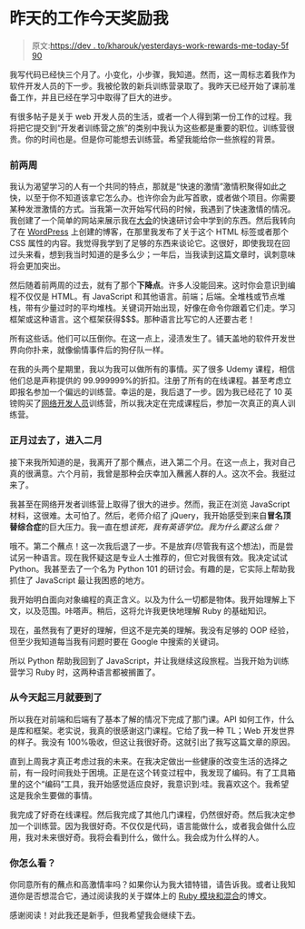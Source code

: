 # 昨天的工作今天奖励我

> 原文:[https://dev . to/kharouk/yesterdays-work-rewards-me-today-5f 90](https://dev.to/kharouk/yesterdays-work-rewards-me-today-5f90)

我写代码已经快三个月了。小变化，小步骤，我知道。然而，这一周标志着我作为软件开发人员的下一步。我被伦敦的新兵训练营录取了。我昨天已经开始了课前准备工作，并且已经在学习中取得了巨大的进步。

有很多帖子是关于 web 开发人员的生活，或者一个人得到第一份工作的过程。我将把它提交到“开发者训练营之旅”的类别中我认为这些都是重要的职位。训练营很贵。你的时间也是。但是你可能想去训练营。希望我能给你一些旅程的背景。

### [](#first-two-weeks)前两周

我认为渴望学习的人有一个共同的特点，那就是“快速的激情”激情积聚得如此之快，以至于你不知道该拿它怎么办。也许你会为此写首歌，或者做个项目。你需要某种发泄激情的方式。当我第一次开始写代码的时候，我遇到了快速激情的情况。我创建了一个简单的网站来展示我在[大会](//generalassemb.ly)的快速研讨会中学到的东西。然后我转向了在 [WordPress](http://monthlymotive.com) 上创建的博客，在那里我发布了关于这个 HTML 标签或者那个 CSS 属性的内容。我觉得我学到了足够的东西来谈论它。这很好，即使我现在回过头来看，想到我当时知道的是多么少；一年后，当我读到这篇文章时，讽刺意味将会更加突出。

然后随着前两周的过去，就有了那个**下降点**。许多人没能回来。这时你会意识到编程不仅仅是 HTML。有 JavaScript 和其他语言。前端；后端。全堆栈或节点堆栈，带有少量过时的平均堆栈。关键词开始出现，好像在命令你跟着它们走。学习框架或这种语言。这个框架获得$$$。那种语言比写它的人还要古老！

所有这些话。他们可以压倒你。在这一点上，浸渍发生了。铺天盖地的软件开发世界向你扑来，就像偷情事件后的狗仔队一样。

在我的头两个星期里，我以为我可以做所有的事情。买了很多 Udemy 课程，相信他们总是声称提供的 99.999999%的折扣。注册了所有的在线课程。甚至考虑立即报名参加一个偏远的训练营。幸运的是，我后退了一步。因为我已经花了 10 英镑购买了[网络开发人员](https://www.udemy.com/the-web-developer-bootcamp/)训练营，所以我决定在完成课程后，参加一次真正的真人训练营。

### [](#first-month-passed-enter-month-two)正月过去了，进入二月

接下来我所知道的是，我离开了那个蘸点，进入第二个月。在这一点上，我对自己真的很满意。六个月前，我曾是那种会庆幸加入蘸酱人群的人。这次不会。我挺过来了。

我甚至在网络开发者训练营上取得了很大的进步。然而，我正在浏览 JavaScript 材料，这很难。太可怕了。然后，老师介绍了 jQuery，我开始感受到来自**冒名顶替综合症**的巨大压力。我一直在想*该死，我有英语学位。我为什么要这么做？*

哦不。第二个蘸点！这一次我后退了一步。不是放弃(尽管我有这个想法)，而是尝试另一种语言。现在我怀疑这是专业人士推荐的，但它对我很有效。我决定试试 Python。我甚至去了一个名为 Python 101 的研讨会。有趣的是，它实际上帮助我抓住了 JavaScript 最让我困惑的地方。

我开始明白面向对象编程的真正含义。以及为什么一切都是物体。我开始理解上下文，以及范围。咔嗒声。稍后，这将允许我更快地理解 Ruby 的基础知识。

现在，虽然我有了更好的理解，但这不是完美的理解。我没有足够的 OOP 经验，但至少我知道每当我有问题时要在 Google 中搜索的关键词。

所以 Python 帮助我回到了 JavaScript，并让我继续这段旅程。当我开始为训练营学习 Ruby 时，这两种语言都被搁置了。

### [](#month-three-is-just-around-the-corner-from-today)从今天起三月就要到了

所以我在对前端和后端有了基本了解的情况下完成了那门课。API 如何工作，什么是库和框架。老实说，我真的很感谢这门课程。它给了我一种 TL；Web 开发世界的样子。我没有 100%吸收，但这让我很好奇。这就引出了我写这篇文章的原因。

直到上周我才真正考虑过我的未来。在我决定做出一些健康的改变生活的选择之前，有一段时间我处于困境。正是在这个转变过程中，我发现了编码。有了工具箱里的这个“编码”工具，我开始感觉适应良好，我意识到:哇。我喜欢这个。我希望这是我余生要做的事情。

我完成了好奇在线课程。然后我完成了其他几门课程，仍然很好奇。然后我决定参加一个训练营。因为我很好奇。不仅仅是代码，语言能做什么，或者我会做什么应用，我对未来很好奇。我将会看到什么，做什么。我会成为什么样的人。

### [](#what-do-you-think)你怎么看？

你同意所有的蘸点和高激情率吗？如果你认为我大错特错，请告诉我。或者让我知道你是否想混合它，通过阅读我的关于媒体上的 [Ruby 模块和混合](https://medium.com/@codelist/mixin-it-up-ruby-style-9796a962ea92)的博文。

感谢阅读！对此我还是新手，但我希望我会继续下去。